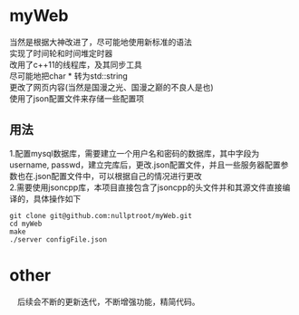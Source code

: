 # myWeb

当然是根据大神改进了，尽可能地使用新标准的语法<br>实现了时间轮和时间堆定时器<br>改用了c++11的线程库，及其同步工具<br>尽可能地把char * 转为std::string<br>更改了网页内容(当然是国漫之光、国漫之巅的不良人是也)<br>使用了json配置文件来存储一些配置项<br>

## 用法
1.配置mysql数据库，需要建立一个用户名和密码的数据库，其中字段为username, passwd，建立完库后，更改.json配置文件，并且一些服务器配置参数也在.json配置文件中，可以根据自己的情况进行更改<br>
2.需要使用jsoncpp库，本项目直接包含了jsoncpp的头文件并和其源文件直接编译的，具体操作如下
```shell
git clone git@github.com:nullptroot/myWeb.git
cd myWeb
make
./server configFile.json
```

# other
&emsp;后续会不断的更新迭代，不断增强功能，精简代码。